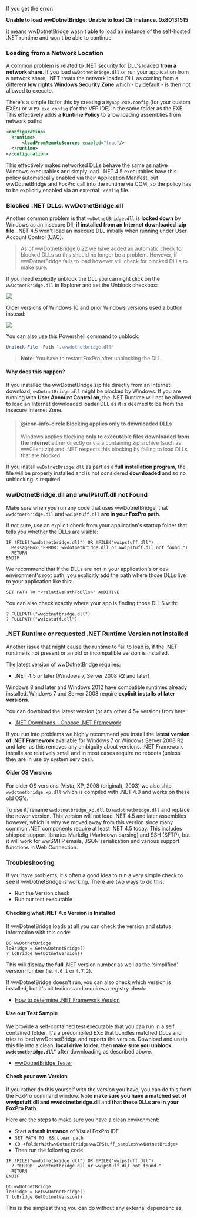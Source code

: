 ﻿If you get the error:

**Unable to load wwDotnetBridge: Unable to load Clr Instance. 0x80131515**

it means wwDotnetBridge wasn't able to load an instance of the self-hosted .NET runtime and won't be able to continue. 

### Loading from a Network Location
A common problem is related to .NET security for DLL's loaded **from a network share**. If you load `wwDotnetBridge.dll` or run your application from a network share, .NET treats the network loaded DLL as coming from a different **low rights Windows Security Zone** which - by default - is then not allowed to execute.

There's a simple fix for this by creating a `MyApp.exe.config` (for your custom EXEs) or `VFP9.exe.config` (for the VFP IDE) in the same folder as the EXE. This effectively adds a **Runtime Policy** to allow loading assemblies from network paths:

```xml
<configuration>
  <runtime>
      <loadFromRemoteSources enabled="true"/>
  </runtime>
</configuration>
```

This effectively makes networked DLLs behave the same as native Windows executables and simply load. .NET 4.5 executables have this policy automatically enabled via their Application Manifest, but wwDotnetBridge and FoxPro call into the runtime via COM, so the policy has to be explicitly enabled via an external `.config` file.

### Blocked .NET DLLs: wwDotnetBridge.dll
Another common problem is that `wwDotnetBridge.dll` is **locked down** by Windows as an insecure Dll, **if installed from an Internet downloaded .zip file**. .NET 4.5 won't load an insecure DLL initially when running under User Account Control (UAC). 

> As of wwDotnetBridge 6.22 we have added an automatic check for blocked DLLs so this should no longer be a problem. However, if wwDotnetBridge fails to load however still check for blocked DLLs to make sure.

If you need explicitly unblock the DLL you can right click on the `wwDotnetBridge.dll` in Explorer and set the Unblock checkbox:

![](//images/misc/unblockwwdotnetbridge2.png)

Older versions of Windows 10 and prior Windows versions used a button instead:  

![](IMAGES/misc/UnblockwwDotnetBridge.png)

You can also use this Powershell command to unblock:

```Powershell
Unblock-File -Path '.\wwdotnetbridge.dll'
``` 

> **Note:** You have to restart FoxPro after unblocking the DLL.

#### Why does this happen?
If you installed the wwDotnetBridge zip file directly from an Internet download, `wwDotnetBridge.dll` might be blocked by Windows. If you are running with **User Account Control on**, the .NET Runtime will not be allowed to load an Internet downloaded loader DLL as it is deemed to be from the insecure Internet Zone.

> #### @icon-info-circle Blocking applies only to downloaded DLLs
> Windows applies blocking **only to executable files downloaded from the Internet** either directly or via a containing zip archive (such as wwClient.zip) and .NET respects this blocking by failing to load DLLs that are blocked. 


If you install `wwDotnetBridge.dll` as part as a **full installation program**, the file will be properly installed and is not considered **downloaded** and so no unblocking is required.

### wwDotnetBridge.dll and wwIPstuff.dll not Found
Make sure when you run any code that uses wwDotnetBridge, that `wwdotnetbridge.dll` and `wwipstuff.dll` **are in your FoxPro path**. 

If not sure, use an explicit check from your application's startup folder that tells you whether the DLLs are visible:

```foxpro
IF !FILE("wwdotnetbridge.dll") OR !FILE("wwipstuff.dll")
  MessageBox("ERROR: wwdotnetbridge.dll or wwipstuff.dll not found.")
  RETURN
ENDIF
```

We recommend that if the DLLs are not in your application's or dev environment's root path, you explicitly add the path where those DLLs live to your application like this:

```foxpro
SET PATH TO "<relativePathToDlls>" ADDITIVE
```

You can also check exactly where your app is finding those DLLS with:

```foxpro
? FULLPATH("wwdotnetbridge.dll")
? FULLPATH("wwipstuff.dll")
```


### .NET Runtime or requested .NET Runtime Version not installed
Another issue that might cause the runtime to fail to load is, if the .NET runtime is not present or an old or incompatible version is installed. 

The latest version of wwDotnetBridge requires:

* .NET 4.5 or later (Windows 7, Server 2008 R2 and later)

Windows 8 and later and Windows 2012 have compatible runtimes already installed. Windows 7 and Server 2008 require **explicit installs of later versions**.

You can download the latest version (or any other 4.5+ version) from here:

* [.NET Downloads - Choose .NET Framework](https://www.microsoft.com/net/download/all)

If you run into problems we highly recommend you install the **latest version of .NET Framework** available for Windows 7 or Windows Server 2008 R2 and later as this removes any ambiguity about versions. .NET Framework installs are relatively small and in most cases require no reboots (unless they are in use by system services).

#### Older OS Versions
For older OS versions (Vista, XP, 2008 (original), 2003) we also ship `wwdotnetbridge_xp.dll` which is compiled with .NET 4.0 and works on these old OS's. 

To use it, rename  `wwdotnetbridge_xp.dll` to `wwdotnetbridge.dll` and replace the newer version. This version will not load .NET 4.5 and later assemblies however, which is why we moved away from this version since many common .NET components require at least .NET 4.5 today. This includes shipped support libraries Markdig (Markdown parsing) and SSH (SFTP), but it will work for wwSMTP emails, JSON serialization and various support functions in Web Connection.

### Troubleshooting
If you have problems, it's often a good idea to run a very simple check to see if wwDotnetBridge is working. There are two ways to do this:

* Run the Version check
* Run our test executable

#### Checking what .NET 4.x Version is Installed
If wwDotnetBridge loads at all you can check the version and status information with this code:

```foxpro
DO wwDotnetBridge
loBridge = GetwwDotnetBridge()
? loBridge.GetDotnetVersion()
```

This will display the **full** .NET version number as well as the 'simplified' version number (ie. `4.6.1` or `4.7.2`).

If wwDotnetBridge doesn't run, you can also check which version is installed, but it's bit tedious and requires a registry check:

* [How to determine .NET Framework Version](https://docs.microsoft.com/en-us/dotnet/framework/migration-guide/how-to-determine-which-versions-are-installed)

#### Use our Test Sample
We provide a self-contained test executable that you can run in a self contained folder. It's a precompiled EXE that bundles matched DLLs and tries to load wwDotnetBridge and reports the version. Download and unzip this file into a clean, **local drive folder**, then **make sure you unblock `wwdotnetbridge.dll`*** after downloading as described above.

* [wwDotnetBridge Tester](https://west-wind.com/files/wwDotnetBridgeTest.zip)

#### Check your own Version
If you rather do this yourself with the version you have, you can do this from the FoxPro command window. Note **make sure you have a matched set of wwipstuff.dll and wwdotnetbridge.dll** and **that these DLLs are in your FoxPro Path**. 

Here are the steps to make sure you have a clean environment:

* Start a **fresh instance** of Visual FoxPro IDE
* `SET PATH TO  && clear path`
* `CD <folderWithwwDotnetBridge\wwIPStuff_samples\wwDotnetBridge>` 
* Then run the following code

```foxpro
IF !FILE("wwdotnetbridge.dll") OR !FILE("wwipstuff.dll")
  ? "ERROR: wwdotnetbridge.dll or wwipstuff.dll not found."
  RETURN
ENDIF

DO wwDotnetBridge
loBridge = GetwwDotnetBridge()
? loBridge.GetDotnetVersion()
```

This is the simplest thing you can do without any external dependencies.